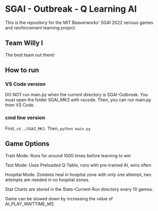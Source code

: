 # SGAI - Outbreak - Q Learning AI
This is the repository for the MIT Beaverworks' SGAI 2022 serious games and reinforcement learning project.

## Team Willy I
The best team out there!

## How to run
### VS Code version
DO NOT run main.py when the current directory is SGAI-Outbreak.
You must open the folder SGAI_MK3 with vscode. Then, you can
run main.py from VS Code.
### cmd line version
First, `cd ./SGAI_MK3`. Then, `python main.py`

## Game Options
Train Mode: Runs for around 1000 times before learning to win

Test Mode: Uses Preloaded Q-Table, runs with pre-trained AI, wins often

Hospital Mode: Zombies heal in hospital zone with only one attempt, two attempts are needed in no hospital zones.

Stat Charts are stored in the Stats-Current-Run directory every 10 games.

Game can be slowed down by increasing the value of AI_PLAY_WAITTIME_MS
